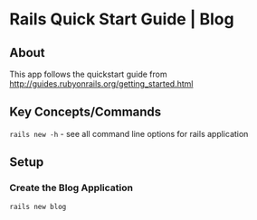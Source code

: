 # Rails Quick Start Guide | Blog

## About
This app follows the quickstart guide from  
http://guides.rubyonrails.org/getting_started.html

## Key Concepts/Commands
`rails new -h` - see all command line options for rails application

## Setup
### Create the Blog Application
`rails new blog`
